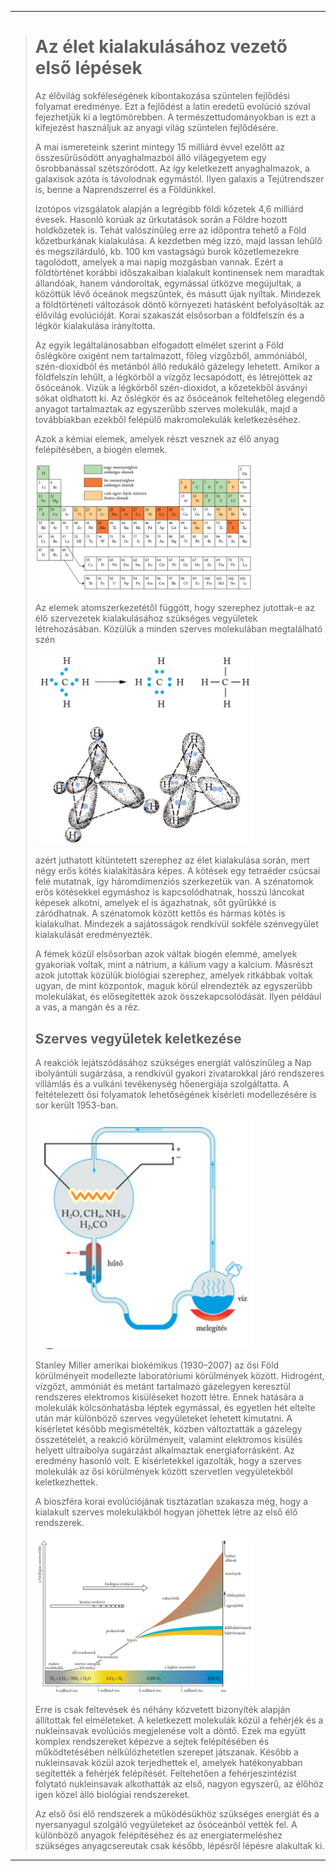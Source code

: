 
---

> # Az élet kialakulásához vezető első lépések
>
> Az élővilág sokféleségének kibontakozása szüntelen fejlődési folyamat eredménye. Ezt a fejlődést a latin eredetű evolúció szóval fejezhetjük ki a legtömörebben. A természettudományokban is ezt a kifejezést használjuk az anyagi világ szüntelen fejlődésére.
>
> A mai ismereteink szerint mintegy 15 milliárd évvel ezelőtt az összesűrűsödött anyaghalmazból álló világegyetem egy ősrobbanással szétszóródott. Az így keletkezett anyaghalmazok, a galaxisok azóta is távolodnak egymástól. Ilyen galaxis a Tejútrendszer is, benne a Naprendszerrel és a Földünkkel.
>
> Izotópos vizsgálatok alapján a legrégibb földi kőzetek 4,6 milliárd évesek. Hasonló korúak az űrkutatások során a Földre hozott holdkőzetek is. Tehát valószínűleg erre az időpontra tehető a Föld kőzetburkának kialakulása. A kezdetben még izzó, majd lassan lehűlő és megszilárduló, kb. 100 km vastagságú burok kőzetlemezekre tagolódott, amelyek a mai napig mozgásban vannak. Ezért a földtörténet korábbi időszakaiban kialakult kontinensek nem maradtak állandóak, hanem vándoroltak, egymással ütközve megújultak, a közöttük lévő óceánok megszűntek, és másutt újak nyíltak. Mindezek a földtörténeti változások döntő környezeti hatásként befolyásolták az élővilág evolúcióját. Korai szakaszát elsősorban a földfelszín és a légkör kialakulása irányította.
>
> Az egyik legáltalánosabban elfogadott elmélet szerint a Föld őslégköre oxigént nem tartalmazott, főleg vízgőzből, ammóniából, szén-dioxidból és metánból álló redukáló gázelegy lehetett. Amikor a földfelszín lehűlt, a légkörből a vízgőz lecsapódott, és létrejöttek az ősóceánok. Vizük a légkörből szén-dioxidot, a kőzetekből ásványi sókat oldhatott ki. Az őslégkör és az ősóceánok feltehetőleg elegendő anyagot tartalmaztak az egyszerűbb szerves molekulák, majd a továbbiakban ezekből felépülő makromolekulák keletkezéséhez.
>
> Azok a kémiai elemek, amelyek részt vesznek az élő anyag felépítésében, a biogén elemek.
>
> <img src='../images/biologia-az-elet-megjelenese-a-foldon-001.png' width='348' alt='az élet megjelnése a földön 001'>
>
> Az elemek atomszerkezetétől függött, hogy szerephez jutottak-e az élő szervezetek kialakulásához szükséges vegyületek létrehozásában. Közülük a minden szerves molekulában megtalálható szén
>
> <img src='../images/biologia-az-elet-megjelenese-a-foldon-002.png' width='348' alt='az élet megjelnése a földön 002'>
>
> azért juthatott kitüntetett szerephez az élet kialakulása során, mert négy erős kötés kialakítására képes. A kötések egy tetraéder csúcsai felé mutatnak, így háromdimenziós szerkezetük van. A szénatomok erős kötésekkel egymáshoz is kapcsolódhatnak, hosszú láncokat képesek alkotni, amelyek el is ágazhatnak, sőt gyűrűkké is záródhatnak. A szénatomok között kettős és hármas kötés is kialakulhat. Mindezek a sajátosságok rendkívül sokféle szénvegyület kialakulását eredményezték.
>
> A fémek közül elsősorban azok váltak biogén elemmé, amelyek gyakoriak voltak, mint a nátrium, a kálium vagy a kalcium. Másrészt azok jutottak közülük biológiai szerephez, amelyek ritkábbak voltak ugyan, de mint központok, maguk körül elrendezték az egyszerűbb molekulákat, és elősegítették azok összekapcsolódását. Ilyen például a vas, a mangán és a réz.
>
> ## Szerves vegyületek keletkezése
>
> A reakciók lejátszódásához szükséges energiát valószínűleg a Nap ibolyántúli sugárzása, a rendkívül gyakori zivatarokkal járó rendszeres villámlás és a vulkáni tevékenység hőenergiája szolgáltatta. A feltételezett ősi folyamatok lehetőségének kísérleti modellezésére is sor került 1953-ban.
>
> <img src='../images/biologia-az-elet-megjelenese-a-foldon-003.png' width='348' alt='az élet megjelnése a földön 003'>
>
> Stanley Miller amerikai biokémikus (1930–2007) az ősi Föld körülményeit modellezte laboratóriumi körülmények között. Hidrogént, vízgőzt, ammóniát és metánt tartalmazó gázelegyen keresztül rendszeres elektromos kisüléseket hozott létre. Ennek hatására a molekulák kölcsönhatásba léptek egymással, és egyetlen hét eltelte után már különböző szerves vegyületeket lehetett kimutatni. A kísérletet később megismételték, közben változtatták a gázelegy összetételét, a reakció körülményeit, valamint elektromos kisülés helyett ultraibolya sugárzást alkalmaztak energiaforrásként. Az eredmény hasonló volt. E kísérletekkel igazolták, hogy a szerves molekulák az ősi körülmények között szervetlen vegyületekből keletkezhettek.
>
> A bioszféra korai evolúciójának tisztázatlan szakasza még, hogy a kialakult szerves molekulákból hogyan jöhettek létre az első élő rendszerek.
>
> <img src='../images/biologia-az-elet-megjelenese-a-foldon-004.png' width='348' alt='az élet megjelnése a földön 004'>
>
> Erre is csak feltevések és néhány közvetett bizonyíték alapján állítottak fel elméleteket. A keletkezett molekulák közül a fehérjék és a nukleinsavak evolúciós megjelenése volt a döntő. Ezek ma együtt komplex rendszereket képezve a sejtek felépítésében és működtetésében nélkülözhetetlen szerepet játszanak. Később a nukleinsavak közül azok terjedhettek el, amelyek hatékonyabban segítették a fehérjék felépítését. Feltehetően a fehérjeszintézist folytató nukleinsavak alkothatták az első, nagyon egyszerű, az élőhöz igen közel álló biológiai rendszereket.
>
> Az első ősi élő rendszerek a működésükhöz szükséges energiát és a nyersanyagul szolgáló vegyületeket az ősóceánból vették fel. A különböző anyagok felépítéséhez és az energiatermeléshez szükséges anyagcsereutak csak később, lépésről lépésre alakultak ki.

---